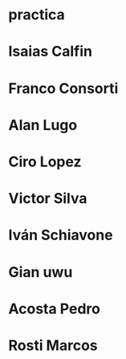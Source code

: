# practica
# Isaias Calfin
# Franco Consorti
# Alan Lugo
# Ciro Lopez
# Victor Silva
# Iván Schiavone
# Gian uwu
# Acosta Pedro
# Rosti Marcos

